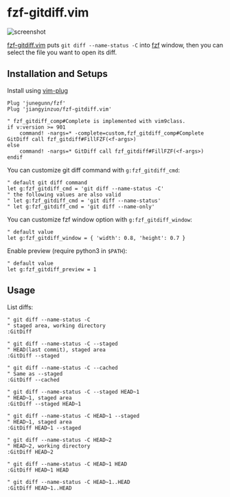 # fzf-gitdiff.vim

![screenshot](https://github.com/jiangyinzuo/fzf-gitdiff.vim/assets/40995042/fd9e54ef-5374-429c-879a-9c3252a12301)

[fzf-gitdiff.vim](https://github.com/jiangyinzuo/fzf-gitdiff.vim) puts
`git diff --name-status -C` into [fzf](https://github.com/junegunn/fzf) window, then you can
select the file you want to open its diff.

## Installation and Setups

Install using [vim-plug](https://github.com/junegunn/vim-plug)

```vim
Plug 'junegunn/fzf'
Plug 'jiangyinzuo/fzf-gitdiff.vim'

" fzf_gitdiff_comp#Complete is implemented with vim9class.
if v:version >= 901
    command! -nargs=* -complete=custom,fzf_gitdiff_comp#Complete GitDiff call fzf_gitdiff#FillFZF(<f-args>)
else
    command! -nargs=* GitDiff call fzf_gitdiff#FillFZF(<f-args>)
endif
```

You can customize git diff command with `g:fzf_gitdiff_cmd`:
```vim
" default git diff command
let g:fzf_gitdiff_cmd = 'git diff --name-status -C'
" the following values are also valid
" let g:fzf_gitdiff_cmd = 'git diff --name-status'
" let g:fzf_gitdiff_cmd = 'git diff --name-only'
```

You can customize fzf window option with `g:fzf_gitdiff_window`:
```vim
" default value
let g:fzf_gitdiff_window = { 'width': 0.8, 'height': 0.7 }
```

Enable preview (require python3 in `$PATH`):
```vim
" default value
let g:fzf_gitdiff_preview = 1
```

## Usage

List diffs:
```vim
" git diff --name-status -C
" staged area, working directory
:GitDiff

" git diff --name-status -C --staged
" HEAD(last commit), staged area
:GitDiff --staged

" git diff --name-status -C --cached
" Same as --staged
:GitDiff --cached

" git diff --name-status -C --staged HEAD~1
" HEAD~1, staged area
:GitDiff --staged HEAD~1

" git diff --name-status -C HEAD~1 --staged
" HEAD~1, staged area
:GitDiff HEAD~1 --staged

" git diff --name-status -C HEAD~2
" HEAD~2, working directory
:GitDiff HEAD~2

" git diff --name-status -C HEAD~1 HEAD
:GitDiff HEAD~1 HEAD

" git diff --name-status -C HEAD~1..HEAD
:GitDiff HEAD~1..HEAD
```


